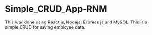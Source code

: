 # Simple_CRUD_App-RNM

This was done using React js,  Nodejs, Express js and MySQL. This is a simple CRUD for saving employee data.
